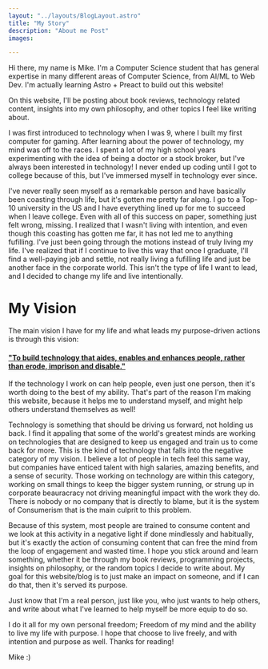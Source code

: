 ```yaml
---
layout: "../layouts/BlogLayout.astro"
title: "My Story"
description: "About me Post"
images:

---
```


Hi there, my name is Mike. I'm a Computer Science student that has general expertise in many different areas of Computer Science, from AI/ML to Web Dev. I'm actually learning Astro + Preact to build out this website!

On this website, I'll be posting about book reviews, technology related content, insights into my own philosophy, and other topics I feel like writing about. 

I was first introduced to technology when I was 9, where I built my first computer for gaming. After learning about the power of technology, my mind was off to the races. I spent a lot of my high school years experimenting with the idea of being a doctor or a stock broker, but I've always been interested in technology! I never ended up coding until I got to college because of this, but I've immersed myself in technology ever since. 

I've never really seen myself as a remarkable person and have basically been coasting through life, but it's gotten me pretty far along. I go to a Top-10 university in the US and I have everything lined up for me to succeed when I leave college. Even with all of this success on paper, something just felt wrong, missing. I realized that I wasn't living with intention, and even though this coasting has gotten me far, it has not led me to anything fufilling. I've just been going through the motions instead of truly living my life. I've realized that if I continue to live this way that once I graduate, I'll find a well-paying job and settle, not really living a fufilling life and just be another face in the corporate world. This isn't the type of life I want to lead, and I decided to change my life and live intentionally.

# My Vision

The main vision I have for my life and what leads my purpose-driven actions is through this vision:
#### <ins>"To build technology that aides, enables and enhances people, rather than erode, imprison and disable."</ins>
If the technology I work on can help people, even just one person, then it's worth doing to the best of my ability. That's part of the reason I'm making this website, because it helps me to understand myself, and might help others understand themselves as well!

Technology is something that should be driving us forward, not holding us back. I find it appaling that some of the world's greatest minds are working on technologies that are designed to keep us engaged and train us to come back for more. This is the kind of technology that falls into the negative category of my vision. I believe a lot of people in tech feel this same way, but companies have enticed talent with high salaries, amazing benefits, and a sense of security. Those working on technology are within this category, working on small things to keep the bigger system running, or strung up in corporate beauracracy not driving meaningful impact with the work they do. There is nobody or no company that is directly to blame, but it is the system of Consumerism that is the main culprit to this problem.

Because of this system, most people are trained to consume content and we look at this activity in a negative light if done mindlessly and habitually, but it's exactly the action of consuming content that can free the mind from the loop of engagement and wasted time. I hope you stick around and learn something, whether it be through my book reviews, programming projects, insights on philosophy, or the random topics I decide to write about. My goal for this website/blog is to just make an impact on someone, and if I can do that, then it's served its purpose.
  
Just know that I'm a real person, just like you, who just wants to help others, and write about what I've learned to help myself be more equip to do so.

I do it all for my own personal freedom; Freedom of my mind and the ability to live my life with purpose. I hope that choose to live freely, and with intention and purpose as well. Thanks for reading!

Mike :)
